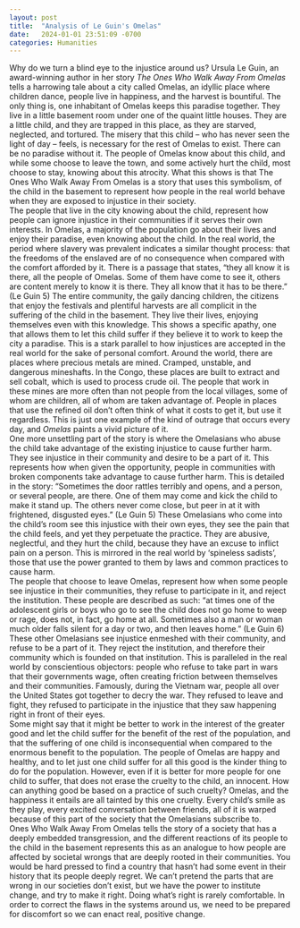 ```yaml
---
layout: post
title:  "Analysis of Le Guin's Omelas"
date:   2024-01-01 23:51:09 -0700
categories: Humanities
---
```


Why do we turn a blind eye to the injustice around us? Ursula Le Guin, an award-winning author in her story *The Ones Who Walk Away From Omelas* tells a harrowing tale about a city called Omelas, an idyllic place where children dance, people live in happiness, and the harvest is bountiful. The only thing is, one inhabitant of Omelas keeps this paradise together. They live in a little basement room under one of the quaint little houses. They are a little child, and they are trapped in this place, as they are starved, neglected, and tortured. The misery that this child – who has never seen the light of day – feels, is necessary for the rest of Omelas to exist. There can be no paradise without it. The people of Omelas know about this child, and while some choose to leave the town, and some actively hurt the child, most choose to stay, knowing about this atrocity. What this shows is that The Ones Who Walk Away From Omelas is a story that uses this symbolism, of the child in the basement to represent how people in the real world behave when they are exposed to injustice in their society.  
	The people that live in the city knowing about the child, represent how people can ignore injustice in their communities if it serves their own interests. In Omelas, a majority of the population go about their lives and enjoy their paradise, even knowing about the child. In the real world, the period where slavery was prevalent indicates a similar thought process: that the freedoms of the enslaved are of no consequence when compared with the comfort afforded by it. There is a passage that states, “they all know it is there, all the people of Omelas. Some of them have come to see it, others are content merely to know it is there. They all know that it has to be there.” (Le Guin 5\) The entire community, the gaily dancing children, the citizens that enjoy the festivals and plentiful harvests are all complicit in the suffering of the child in the basement. They live their lives, enjoying themselves even with this knowledge. This shows a specific apathy, one that allows them to let this child suffer if they believe it to work to keep the city a paradise. This is a stark parallel to how injustices are accepted in the real world for the sake of personal comfort. Around the world, there are places where precious metals are mined. Cramped, unstable, and dangerous mineshafts. In the Congo, these places are built to extract and sell cobalt, which is used to process crude oil. The people that work in these mines are more often than not people from the local villages, some of whom are children, all of whom are taken advantage of. People in places that use the refined oil don’t often think of what it costs to get it, but use it regardless. This is just one example of the kind of outrage that occurs every day, and *Omelas* paints a vivid picture of it.  
	One more unsettling part of the story is where the Omelasians who abuse the child take advantage of the existing injustice to cause further harm. They see injustice in their community and desire to be a part of it. This represents how when given the opportunity, people in communities with broken components take advantage to cause further harm. This is detailed in the story: “Sometimes the door rattles terribly and opens, and a person, or several people, are there. One of them may come and kick the child to make it stand up. The others never come close, but peer in at it with frightened, disgusted eyes.” (Le Guin 5\) These Omelasians who come into the child’s room see this injustice with their own eyes, they see the pain that the child feels, and yet they perpetuate the practice. They are abusive, neglectful, and they hurt the child, because they have an excuse to inflict pain on a person. This is mirrored in the real world by ‘spineless sadists’, those that use the power granted to them by laws and common practices to cause harm.  
	The people that choose to leave Omelas, represent how when some people see injustice in their communities, they refuse to participate in it, and reject the institution. These people are described as such: “at times one of the adolescent girls or boys who go to see the child does not go home to weep or rage, does not, in fact, go home at all. Sometimes also a man or woman  
much older falls silent for a day or two, and then leaves home.” (Le Guin 6\) These other Omelasians see injustice enmeshed with their community, and refuse to be a part of it. They reject the institution, and therefore their community which is founded on that institution. This is paralleled in the real world by conscientious objectors: people who refuse to take part in wars that their governments wage, often creating friction between themselves and their communities. Famously, during the Vietnam war, people all over the United States got together to decry the war. They refused to leave and fight, they refused to participate in the injustice that they saw happening right in front of their eyes.  
	Some might say that it might be better to work in the interest of the greater good and let the child suffer for the benefit of the rest of the population, and that the suffering of one child is inconsequential when compared to the enormous benefit to the population. The people of Omelas are happy and healthy, and to let just one child suffer for all this good is the kinder thing to do for the population. However, even if it is better for more people for one child to suffer, that does not erase the cruelty to the child, an innocent. How can anything good be based on a practice of such cruelty? Omelas, and the happiness it entails are all tainted by this one cruelty. Every child’s smile as they play, every excited conversation between friends, all of it is warped because of this part of the society that the Omelasians subscribe to.  
Ones Who Walk Away From Omelas tells the story of a society that has a deeply embedded transgression, and the different reactions of its people to the child in the basement represents this as an analogue to how people are affected by societal wrongs that are deeply rooted in their communities. You would be hard pressed to find a country that hasn’t had some event in their history that its people deeply regret. We can’t pretend the parts that are wrong in our societies don’t exist, but we have the power to institute change, and try to make it right. Doing what’s right is rarely comfortable. In order to correct the flaws in the systems around us, we need to be prepared for discomfort so we can enact real, positive change.
